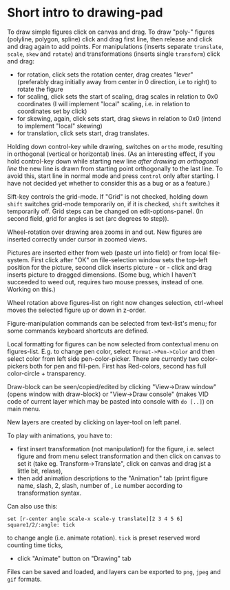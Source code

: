 # Short intro to drawing-pad

To draw simple figures click on canvas and drag. To draw "poly-" figures (polyline, polygon, spline) click and drag first line, then release and click and drag again to add points. For manipulations (inserts separate `translate`, `scale`, `skew` and `rotate`) and transformations (inserts single `transform`) click and drag:

* for rotation, click sets the rotation center, drag creates "lever" (preferably drag initially away from center in 0 direction, i.e to right) to rotate the figure
* for scaling, click sets the start of scaling, drag scales in relation to 0x0 coordinates (I will implement "local" scaling, i.e. in relation to coordinates set by click)
* for skewing, again, click sets start, drag skews in relation to 0x0 (intend to implement "local" skewing)
* for translation, click sets start, drag translates.

Holding down control-key while drawing, switches on `ortho` mode, resulting in orthogonal (vertical or horizontal) lines. (As an interesting effect, if you hold control-key down while starting new line *after drawing an orthogonal line* the new line is drawn from starting  point orthogonally to the last line. To avoid this, start line in normal mode and press `control` only after starting. I have not decided yet whether to consider this as a bug or as a feature.)

Sift-key controls the grid-mode. If "Grid" is not checked, holding down `shift` switches grid-mode temporarily on, if it is checked, `shift` switches it temporarily off. Grid steps can be changed on edit-options-panel. (In second field, grid for angles is set (arc degrees to step)).

Wheel-rotation over drawing area zooms in and out. New figures are inserted correctly under cursor in zoomed views.

Pictures are inserted either from web (paste url into field) or from local file-system. First click after "OK" on file-selection window sets the top-left position for the picture, second click inserts picture - or - click and drag inserts picture to dragged dimensions. (Some bug, which I haven't succeeded to weed out, requires two mouse presses, instead of one. Working on this.)

Wheel rotation above figures-list on right now changes selection, ctrl-wheel moves the selected figure up or down in z-order.

Figure-manipulation commands can be selected from text-list's menu; for some commands keyboard shortcuts are defined. 

Local formatting for figures can be now selected from contextual menu on figures-list. E.g. to change pen color, select `Format->Pen->Color` and then select color from left side pen-color-picker. There are currently two color-pickers both for pen and fill-pen. First has Red-colors, second has full color-circle + transparency.

Draw-block can be seen/copied/edited by clicking "View->Draw window" (opens window with draw-block) or "View->Draw console" (makes VID code of current layer which may be pasted into console with `do [..]`) on main menu.

New layers are created by clicking on layer-tool on left panel.

To play with animations, you have to:

* first insert transformation (not manipulation!) for the figure, i.e. select figure and from menu select transformation and then click on canvas to set it (take eg. Transform->Translate", click on canvas and drag jst a little bit, relase),
* then add animation descriptions to the "Animation" tab (print figure name, slash, 2, slash, number of <transformed attribute>, i.e number according to transformation syntax. 

Can also use this: 

```
set [r-center angle scale-x scale-y translate][2 3 4 5 6]
square1/2/:angle: tick
``` 

to change angle (i.e. animate rotation). 
`tick` is preset reserved word counting time ticks,
* click "Animate" button on "Drawing" tab

Files can be saved and loaded, and layers can be exported to `png`, `jpeg` and `gif` formats.
